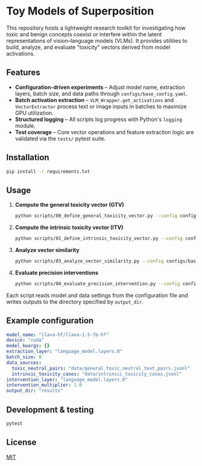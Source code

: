 # Toy Models of Superposition

This repository hosts a lightweight research toolkit for investigating how toxic and benign concepts coexist or interfere within the latent representations of vision–language models (VLMs). It provides utilities to build, analyze, and evaluate "toxicity" vectors derived from model activations.

## Features

- **Configuration-driven experiments** – Adjust model name, extraction layers, batch size, and data paths through `configs/base_config.yaml`.
- **Batch activation extraction** – `VLM_Wrapper.get_activations` and `VectorExtractor` process text or image inputs in batches to maximize GPU utilization.
- **Structured logging** – All scripts log progress with Python's `logging` module.
- **Test coverage** – Core vector operations and feature extraction logic are validated via the `tests/` pytest suite.

## Installation

```bash
pip install -r requirements.txt
```

## Usage

1. **Compute the general toxicity vector (GTV)**
   ```bash
   python scripts/00_define_general_toxicity_vector.py --config configs/base_config.yaml
   ```
2. **Compute the intrinsic toxicity vector (ITV)**
   ```bash
   python scripts/01_define_intrinsic_toxicity_vector.py --config configs/base_config.yaml
   ```
3. **Analyze vector similarity**
   ```bash
   python scripts/03_analyze_vector_similarity.py --config configs/base_config.yaml
   ```
4. **Evaluate precision interventions**
   ```bash
   python scripts/04_evaluate_precision_intervention.py --config configs/base_config.yaml
   ```

Each script reads model and data settings from the configuration file and writes outputs to the directory specified by `output_dir`.

## Example configuration

```yaml
model_name: "llava-hf/llava-1.5-7b-hf"
device: "cuda"
model_kwargs: {}
extraction_layer: "language_model.layers.0"
batch_size: 8
data_sources:
  toxic_neutral_pairs: "data/general_toxic_neutral_text_pairs.jsonl"
  intrinsic_toxicity_cases: "data/intrinsic_toxicity_cases.jsonl"
intervention_layer: "language_model.layers.0"
intervention_multiplier: 1.0
output_dir: "results"
```

## Development & testing

```bash
pytest
```

## License

[MIT](LICENSE)
